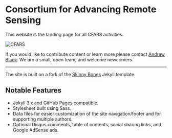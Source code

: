 # Consortium for Advancing Remote Sensing

This website is the landing page for all CFARS activities. 

![CFARS](http://cfars.github.io/images/CFARS_MembershipLogos_Logo_RGB.jpg)


If you would like to contribute content or learn more please contact [Andrew Black](andrew.hastingsblack@vaisala.com). We are a small, open team, and welcome newcomers. 

---
The site is built on a fork of the [Skinny Bones](https://mmistakes.github.io/jekyll-theme-skinny-bones/) Jekyll template

## Notable Features

* Jekyll 3.x and GitHub Pages compatible.
* Stylesheet built using Sass.
* Data files for easier customization of the site navigation/footer and for supporting multiple authors.
* Optional Disqus comments, table of contents, social sharing links, and Google AdSense ads.

